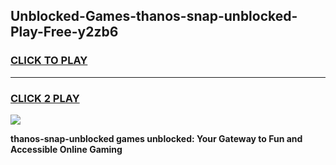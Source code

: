 
## Unblocked-Games-thanos-snap-unblocked-Play-Free-y2zb6
<h3>
<a href="https://premium76.site?title=thanos-snap-unblocked&ref=18A1">CLICK TO PLAY</a></h3>
<hr>

<h3>
<a href="https://premium76.site?title=thanos-snap-unblocked&ref=18A1">CLICK 2 PLAY</a>
  
</h3>

<a href="https://premium76.site?title=thanos-snap-unblocked&ref=18A1"><img src="https://clearcache.store/games.png"></a>


**thanos-snap-unblocked games unblocked: Your Gateway to Fun and Accessible Online Gaming**
